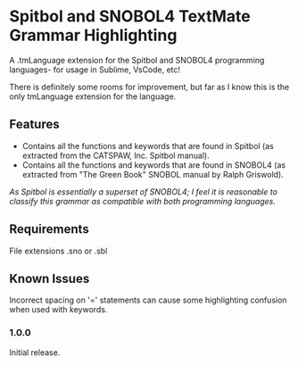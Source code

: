 # Spitbol and SNOBOL4 TextMate Grammar Highlighting

A .tmLanguage extension for the Spitbol and SNOBOL4 programming languages- for usage in Sublime, VsCode, etc!

There is definitely some rooms for improvement, but far as I know this is the only tmLanguage extension for the language.

## Features

* Contains all the functions and keywords that are found in Spitbol (as extracted from the CATSPAW, Inc. Spitbol manual).
* Contains all the functions and keywords that are found in SNOBOL4 (as extracted from "The Green Book" SNOBOL manual by Ralph Griswold).  

_As Spitbol is essentially a superset of SNOBOL4; I feel it is reasonable to classify this grammar as compatible with both programming languages._

## Requirements

File extensions .sno or .sbl

## Known Issues

Incorrect spacing on '=' statements can cause some highlighting confusion when used with keywords.

### 1.0.0

Initial release.
